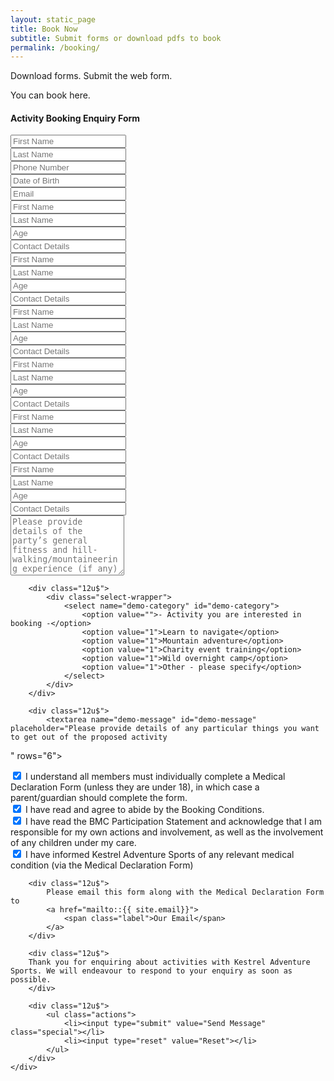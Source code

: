 ```yaml
---
layout: static_page
title: Book Now
subtitle: Submit forms or download pdfs to book
permalink: /booking/
---
```


Download forms.
Submit the web form.

You can book here.

<section>
<h4>Activity Booking Enquiry Form</h4>
<form method="post" action="#">
	<div class="row uniform">
		<div class="6u 12u$(xsmall)">
			<input type="text" name="first-name" id="first-name" value="" placeholder="First Name">
		</div>
		<div class="6u 12u$(xsmall)">
			<input type="text" name="last-name" id="last-name" value="" placeholder="Last Name">
		</div>
		<div class="6u 12u$(xsmall)">
			<input type="text" name="contact-phone" id="contact-phone" value="" placeholder="Phone Number">
		</div>
		<div class="6u 12u$(xsmall)">
			<input type="text" name="demo-email" id="demo-email" value="" placeholder="Date of Birth">
		</div>
		<div class="12u$">
			<input type="email" name="demo-email" id="demo-email" value="" placeholder="Email">
		</div>
		<div class="3u 12u$(xsmall)">
			<input type="text" name="demo-email" id="demo-email" value="" placeholder="First Name">
		</div>
		<div class="3u 12u$(xsmall)">
			<input type="text" name="demo-email" id="demo-email" value="" placeholder="Last Name">
		</div>
		<div class="2u 12u$(xsmall)">
			<input type="text" name="demo-email" id="demo-email" value="" placeholder="Age">
		</div>
		<div class="4u 12u$(xsmall)">
			<input type="text" name="demo-email" id="demo-email" value="" placeholder="Contact Details">
		</div>
        		<div class="3u 12u$(xsmall)">
			<input type="text" name="demo-email" id="demo-email" value="" placeholder="First Name">
		</div>
		<div class="3u 12u$(xsmall)">
			<input type="text" name="demo-email" id="demo-email" value="" placeholder="Last Name">
		</div>
		<div class="2u 12u$(xsmall)">
			<input type="text" name="demo-email" id="demo-email" value="" placeholder="Age">
		</div>
		<div class="4u 12u$(xsmall)">
			<input type="text" name="demo-email" id="demo-email" value="" placeholder="Contact Details">
		</div>
				<div class="3u 12u$(xsmall)">
			<input type="text" name="demo-email" id="demo-email" value="" placeholder="First Name">
		</div>
		<div class="3u 12u$(xsmall)">
			<input type="text" name="demo-email" id="demo-email" value="" placeholder="Last Name">
		</div>
		<div class="2u 12u$(xsmall)">
			<input type="text" name="demo-email" id="demo-email" value="" placeholder="Age">
		</div>
		<div class="4u 12u$(xsmall)">
			<input type="text" name="demo-email" id="demo-email" value="" placeholder="Contact Details">
		</div>
				<div class="3u 12u$(xsmall)">
			<input type="text" name="demo-email" id="demo-email" value="" placeholder="First Name">
		</div>
		<div class="3u 12u$(xsmall)">
			<input type="text" name="demo-email" id="demo-email" value="" placeholder="Last Name">
		</div>
		<div class="2u 12u$(xsmall)">
			<input type="text" name="demo-email" id="demo-email" value="" placeholder="Age">
		</div>
		<div class="4u 12u$(xsmall)">
			<input type="text" name="demo-email" id="demo-email" value="" placeholder="Contact Details">
		</div>
				<div class="3u 12u$(xsmall)">
			<input type="text" name="demo-email" id="demo-email" value="" placeholder="First Name">
		</div>
		<div class="3u 12u$(xsmall)">
			<input type="text" name="demo-email" id="demo-email" value="" placeholder="Last Name">
		</div>
		<div class="2u 12u$(xsmall)">
			<input type="text" name="demo-email" id="demo-email" value="" placeholder="Age">
		</div>
		<div class="4u 12u$(xsmall)">
			<input type="text" name="demo-email" id="demo-email" value="" placeholder="Contact Details">
		</div>
				<div class="3u 12u$(xsmall)">
			<input type="text" name="demo-email" id="demo-email" value="" placeholder="First Name">
		</div>
		<div class="3u 12u$(xsmall)">
			<input type="text" name="demo-email" id="demo-email" value="" placeholder="Last Name">
		</div>
		<div class="2u 12u$(xsmall)">
			<input type="text" name="demo-email" id="demo-email" value="" placeholder="Age">
		</div>
		<div class="4u 12u$(xsmall)">
			<input type="text" name="demo-email" id="demo-email" value="" placeholder="Contact Details">
		</div>
		<div class="12u$">
			<textarea name="demo-message" id="demo-message" placeholder="Please provide details of the party’s general fitness and hill-walking/mountaineering experience (if any)" rows="6"></textarea>
		</div>

        <div class="12u$">
        	<div class="select-wrapper">
        		<select name="demo-category" id="demo-category">
        			<option value="">- Activity you are interested in booking -</option>
        			<option value="1">Learn to navigate</option>
        			<option value="1">Mountain adventure</option>
        			<option value="1">Charity event training</option>
        			<option value="1">Wild overnight camp</option>
        			<option value="1">Other - please specify</option>
        		</select>
        	</div>
        </div>

		<div class="12u$">
			<textarea name="demo-message" id="demo-message" placeholder="Please provide details of any particular things you want to get out of the proposed activity
" rows="6"></textarea>
		</div>
		<div class="12u$">
			<input type="checkbox" id="demo-human" name="demo-human" checked="">
			<label for="demo-human"> I understand all members must individually complete a Medical Declaration
		Form (unless they are under 18), in which case a parent/guardian should complete the form.</label>
		</div>
		<div class="12u$">
			<input type="checkbox" id="demo-human" name="demo-human" checked="">
			<label for="demo-human"> I have read and agree to abide by the Booking Conditions.</label>
		</div>
		<div class="12u$">
			<input type="checkbox" id="demo-human" name="demo-human" checked="">
			<label for="demo-human">I have read the BMC Participation Statement and acknowledge that I am
			responsible for my own actions and involvement, as well as the involvement of any children under my care.</label>
		</div>
		<div class="12u$">
			<input type="checkbox" id="demo-human" name="demo-human" checked="">
			<label for="demo-human"> I have informed Kestrel Adventure Sports of any relevant
			medical condition (via the Medical Declaration Form)</label>
		</div>

		<div class="12u$">
			Please email this form along with the Medical Declaration Form to
			<a href="mailto::{{ site.email}}">
				<span class="label">Our Email</span>
			</a>
		</div>

		<div class="12u$">
		Thank you for enquiring about activities with Kestrel Adventure Sports. We will endeavour to respond to your enquiry as soon as possible.
		</div>

		<div class="12u$">
			<ul class="actions">
				<li><input type="submit" value="Send Message" class="special"></li>
				<li><input type="reset" value="Reset"></li>
			</ul>
		</div>
	</div>
</form>
</section>


